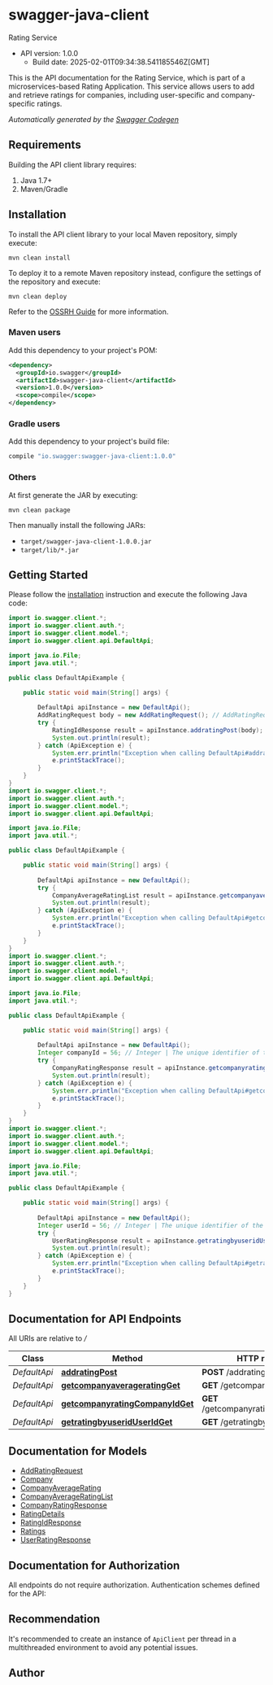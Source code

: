 # swagger-java-client

Rating Service
- API version: 1.0.0
  - Build date: 2025-02-01T09:34:38.541185546Z[GMT]

This is the API documentation for the Rating Service, which is part of a microservices-based Rating Application.  This service allows users to add and retrieve ratings for companies, including user-specific and company-specific ratings. 


*Automatically generated by the [Swagger Codegen](https://github.com/swagger-api/swagger-codegen)*


## Requirements

Building the API client library requires:
1. Java 1.7+
2. Maven/Gradle

## Installation

To install the API client library to your local Maven repository, simply execute:

```shell
mvn clean install
```

To deploy it to a remote Maven repository instead, configure the settings of the repository and execute:

```shell
mvn clean deploy
```

Refer to the [OSSRH Guide](http://central.sonatype.org/pages/ossrh-guide.html) for more information.

### Maven users

Add this dependency to your project's POM:

```xml
<dependency>
  <groupId>io.swagger</groupId>
  <artifactId>swagger-java-client</artifactId>
  <version>1.0.0</version>
  <scope>compile</scope>
</dependency>
```

### Gradle users

Add this dependency to your project's build file:

```groovy
compile "io.swagger:swagger-java-client:1.0.0"
```

### Others

At first generate the JAR by executing:

```shell
mvn clean package
```

Then manually install the following JARs:

* `target/swagger-java-client-1.0.0.jar`
* `target/lib/*.jar`

## Getting Started

Please follow the [installation](#installation) instruction and execute the following Java code:

```java
import io.swagger.client.*;
import io.swagger.client.auth.*;
import io.swagger.client.model.*;
import io.swagger.client.api.DefaultApi;

import java.io.File;
import java.util.*;

public class DefaultApiExample {

    public static void main(String[] args) {
        
        DefaultApi apiInstance = new DefaultApi();
        AddRatingRequest body = new AddRatingRequest(); // AddRatingRequest | 
        try {
            RatingIdResponse result = apiInstance.addratingPost(body);
            System.out.println(result);
        } catch (ApiException e) {
            System.err.println("Exception when calling DefaultApi#addratingPost");
            e.printStackTrace();
        }
    }
}
import io.swagger.client.*;
import io.swagger.client.auth.*;
import io.swagger.client.model.*;
import io.swagger.client.api.DefaultApi;

import java.io.File;
import java.util.*;

public class DefaultApiExample {

    public static void main(String[] args) {
        
        DefaultApi apiInstance = new DefaultApi();
        try {
            CompanyAverageRatingList result = apiInstance.getcompanyaverageratingGet();
            System.out.println(result);
        } catch (ApiException e) {
            System.err.println("Exception when calling DefaultApi#getcompanyaverageratingGet");
            e.printStackTrace();
        }
    }
}
import io.swagger.client.*;
import io.swagger.client.auth.*;
import io.swagger.client.model.*;
import io.swagger.client.api.DefaultApi;

import java.io.File;
import java.util.*;

public class DefaultApiExample {

    public static void main(String[] args) {
        
        DefaultApi apiInstance = new DefaultApi();
        Integer companyId = 56; // Integer | The unique identifier of the company.
        try {
            CompanyRatingResponse result = apiInstance.getcompanyratingCompanyIdGet(companyId);
            System.out.println(result);
        } catch (ApiException e) {
            System.err.println("Exception when calling DefaultApi#getcompanyratingCompanyIdGet");
            e.printStackTrace();
        }
    }
}
import io.swagger.client.*;
import io.swagger.client.auth.*;
import io.swagger.client.model.*;
import io.swagger.client.api.DefaultApi;

import java.io.File;
import java.util.*;

public class DefaultApiExample {

    public static void main(String[] args) {
        
        DefaultApi apiInstance = new DefaultApi();
        Integer userId = 56; // Integer | The unique identifier of the user.
        try {
            UserRatingResponse result = apiInstance.getratingbyuseridUserIdGet(userId);
            System.out.println(result);
        } catch (ApiException e) {
            System.err.println("Exception when calling DefaultApi#getratingbyuseridUserIdGet");
            e.printStackTrace();
        }
    }
}
```

## Documentation for API Endpoints

All URIs are relative to */*

Class | Method | HTTP request | Description
------------ | ------------- | ------------- | -------------
*DefaultApi* | [**addratingPost**](docs/DefaultApi.md#addratingPost) | **POST** /addrating | 
*DefaultApi* | [**getcompanyaverageratingGet**](docs/DefaultApi.md#getcompanyaverageratingGet) | **GET** /getcompanyaveragerating | 
*DefaultApi* | [**getcompanyratingCompanyIdGet**](docs/DefaultApi.md#getcompanyratingCompanyIdGet) | **GET** /getcompanyrating/{companyId} | 
*DefaultApi* | [**getratingbyuseridUserIdGet**](docs/DefaultApi.md#getratingbyuseridUserIdGet) | **GET** /getratingbyuserid/{userId} | 

## Documentation for Models

 - [AddRatingRequest](docs/AddRatingRequest.md)
 - [Company](docs/Company.md)
 - [CompanyAverageRating](docs/CompanyAverageRating.md)
 - [CompanyAverageRatingList](docs/CompanyAverageRatingList.md)
 - [CompanyRatingResponse](docs/CompanyRatingResponse.md)
 - [RatingDetails](docs/RatingDetails.md)
 - [RatingIdResponse](docs/RatingIdResponse.md)
 - [Ratings](docs/Ratings.md)
 - [UserRatingResponse](docs/UserRatingResponse.md)

## Documentation for Authorization

All endpoints do not require authorization.
Authentication schemes defined for the API:

## Recommendation

It's recommended to create an instance of `ApiClient` per thread in a multithreaded environment to avoid any potential issues.

## Author


